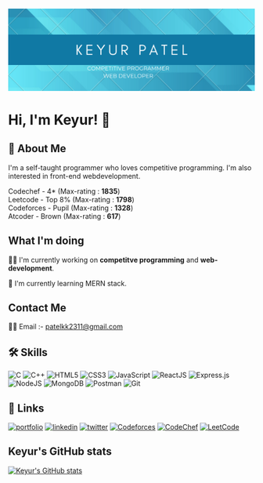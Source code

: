 
![alt text](https://github.com/Keyur2311/Keyur2311/blob/main/profile.png?raw=true)

# Hi, I'm Keyur! 👋


## 🚀 About Me
I'm a self-taught programmer who loves competitive programming.
I'm also interested in front-end webdevelopment.

Codechef - 4* (Max-rating : **1835**)\
Leetcode - Top 8% (Max-rating : **1798**)\
Codeforces - Pupil (Max-rating : **1328**)\
Atcoder - Brown (Max-rating : **617**) 



## What I'm doing
👩‍💻 I'm currently working on **competitve programming** and **web-development**.

🧠 I'm currently learning MERN stack.

## Contact Me
👩‍💻 Email :- patelkk2311@gmail.com


## 🛠 Skills
![C](https://img.shields.io/badge/c-%2300599C.svg?style=for-the-badge&logo=c&logoColor=white)
![C++](https://img.shields.io/badge/c++-%2300599C.svg?style=for-the-badge&logo=c%2B%2B&logoColor=white)
![HTML5](https://img.shields.io/badge/html5-%23E34F26.svg?style=for-the-badge&logo=html5&logoColor=white)
![CSS3](https://img.shields.io/badge/css3-%231572B6.svg?style=for-the-badge&logo=css3&logoColor=white)
![JavaScript](https://img.shields.io/badge/javascript-%23323330.svg?style=for-the-badge&logo=javascript&logoColor=%23F7DF1E)
![ReactJS](https://img.shields.io/badge/-ReactJs-61DAFB?logo=react&logoColor=white&style=for-the-badge)
![Express.js](https://img.shields.io/badge/express.js-%23404d59.svg?style=for-the-badge&logo=express&logoColor=%2361DAFB)
![NodeJS](https://img.shields.io/badge/node.js-6DA55F?style=for-the-badge&logo=node.js&logoColor=white)
![MongoDB](https://img.shields.io/badge/MongoDB-%234ea94b.svg?style=for-the-badge&logo=mongodb&logoColor=white)
![Postman](https://img.shields.io/badge/Postman-FF6C37?style=for-the-badge&logo=postman&logoColor=white)
![Git](https://img.shields.io/badge/git-%23F05033.svg?style=for-the-badge&logo=git&logoColor=white)



## 🔗 Links
[![portfolio](https://img.shields.io/badge/my_portfolio-000?style=for-the-badge&logo=ko-fi&logoColor=white)](https://keyurpatel23.netlify.app/)
[![linkedin](https://img.shields.io/badge/linkedin-0A66C2?style=for-the-badge&logo=linkedin&logoColor=white)](https://www.linkedin.com/in/keyur2311/)
[![twitter](https://img.shields.io/badge/twitter-1DA1F2?style=for-the-badge&logo=twitter&logoColor=white)](https://twitter.com/Keyur_2311)
[![Codeforces](https://img.shields.io/badge/Codeforces-445f9d?style=for-the-badge&logo=Codeforces&logoColor=white)](https://codeforces.com/profile/kk2311)
[![CodeChef](https://img.shields.io/badge/CodeChef-%23964B00.svg?style=for-the-badge&logo=CodeChef&logoColor=white)](https://www.codechef.com/users/keyurr2311)
[![LeetCode](https://img.shields.io/badge/LeetCode-000000?style=for-the-badge&logo=LeetCode&logoColor=#d16c06)](https://leetcode.com/Keyur2311/)

## Keyur's GitHub stats
[![Keyur's GitHub stats](https://github-readme-stats.vercel.app/api?username=Keyur2311&show_icons=true&theme=onedark)](https://github.com/Keyur2311/github-readme-stats)

